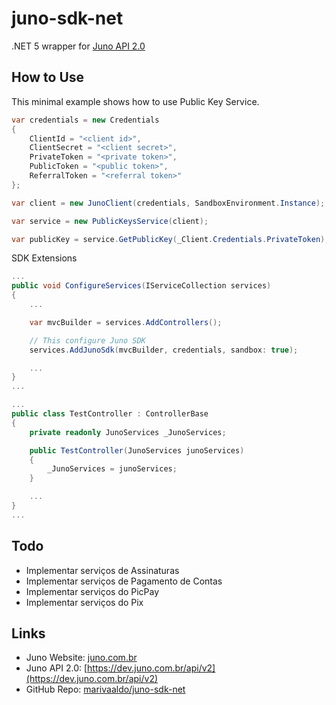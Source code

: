 # juno-sdk-net
.NET 5 wrapper for [Juno API 2.0](https://dev.juno.com.br/api/v2)

## How to Use

This minimal example shows how to use Public Key Service.

```csharp
var credentials = new Credentials
{
    ClientId = "<client id>",
    ClientSecret = "<client secret>",
    PrivateToken = "<private token>",
    PublicToken = "<public token>",
    ReferralToken = "<referral token>"
};

var client = new JunoClient(credentials, SandboxEnvironment.Instance);

var service = new PublicKeysService(client);

var publicKey = service.GetPublicKey(_Client.Credentials.PrivateToken);
```

SDK Extensions

```csharp
...
public void ConfigureServices(IServiceCollection services)
{
    ...

    var mvcBuilder = services.AddControllers();

    // This configure Juno SDK
    services.AddJunoSdk(mvcBuilder, credentials, sandbox: true);

    ...
}
...
```

```csharp
...
public class TestController : ControllerBase
{
    private readonly JunoServices _JunoServices;

    public TestController(JunoServices junoServices)
    {
        _JunoServices = junoServices;
    }

    ...
}
...
```

## Todo
- Implementar serviços de Assinaturas
- Implementar serviços de Pagamento de Contas
- Implementar serviços do PicPay
- Implementar serviços do Pix

## Links

- Juno Website: [juno.com.br](https://juno.com.br)
- Juno API 2.0: [https://dev.juno.com.br/api/v2](https://dev.juno.com.br/api/v2)
- GitHub Repo: [marivaaldo/juno-sdk-net](https://github.com/marivaaldo/juno-sdk-net)
